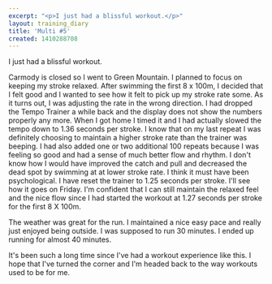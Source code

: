 ```yaml
---
excerpt: "<p>I just had a blissful workout.</p>"
layout: training_diary
title: 'Multi #5'
created: 1410288708
---
```

<p>I just had a blissful workout.</p><p>Carmody is closed so I went to Green Mountain. I planned to focus on keeping my stroke relaxed. After swimming the first 8 x 100m, I decided that I felt good and I wanted to see how it felt to pick up my stroke rate some. As it turns out, I was adjusting the rate in the wrong direction. I had dropped the Tempo Trainer a while back and the display does not show the numbers properly any more. When I got home I timed it and I had actually slowed the tempo down to 1.36 seconds per stroke. I know that on my last repeat I was definitely choosing to maintain a higher stroke rate than the trainer was beeping. I had also added one or two additional 100 repeats because I was feeling so good and had a sense of much better flow and rhythm. I don't know how I would have improved the catch and pull and decreased the dead spot by swimming at at lower stroke rate. I think it must have been psychological. I have reset the trainer to 1.25 seconds per stroke. I'll see how it goes on Friday. I'm confident that I can still maintain the relaxed feel and the nice flow since I had started the workout at 1.27 seconds per stroke for the first 8 X 100m.</p><p>The weather was great for the run. I maintained a nice easy pace and really just enjoyed being outside. I was supposed to run 30 minutes. I ended up running for almost 40 minutes.</p><p>It's been such a long time since I've had a workout experience like this. I hope that I've turned the corner and I'm headed back to the way workouts used to be for me.</p>

